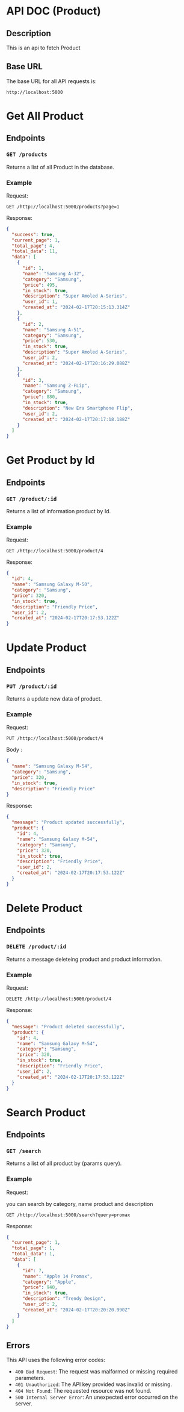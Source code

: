 # API DOC (Product)

## Description

This is an api to fetch Product

## Base URL

The base URL for all API requests is:

`http://localhost:5000`


# Get All Product
## Endpoints

### `GET /products`

Returns a list of all Product in the database.

### Example

Request:

```
GET /http://localhost:5000/products?page=1
```

Response:

```json
{
  "success": true,
  "current_page": 1,
  "total_page": 4,
  "total_data": 11,
  "data": [
    {
      "id": 1,
      "name": "Samsung A-32",
      "category": "Samsung",
      "price": 495,
      "in_stock": true,
      "description": "Super Amoled A-Series",
      "user_id": 1,
      "created_at": "2024-02-17T20:15:13.314Z"
    },
    {
      "id": 2,
      "name": "Samsung A-51",
      "category": "Samsung",
      "price": 530,
      "in_stock": true,
      "description": "Super Amoled A-Series",
      "user_id": 2,
      "created_at": "2024-02-17T20:16:29.088Z"
    },
    {
      "id": 3,
      "name": "Samsung Z-FLip",
      "category": "Samsung",
      "price": 880,
      "in_stock": true,
      "description": "New Era Smartphone Flip",
      "user_id": 2,
      "created_at": "2024-02-17T20:17:18.188Z"
    }
  ]
}
```


# Get Product by Id
## Endpoints

### `GET /product/:id`

Returns a list of information product by Id.

### Example

Request:

```
GET /http://localhost:5000/product/4
```

Response:

```json
{
  "id": 4,
  "name": "Samsung Galaxy M-50",
  "category": "Samsung",
  "price": 320,
  "in_stock": true,
  "description": "Friendly Price",
  "user_id": 2,
  "created_at": "2024-02-17T20:17:53.122Z"
}

```

# Update Product
## Endpoints

### `PUT /product/:id`

Returns a update new data of product.

### Example

Request:

```
PUT /http://localhost:5000/product/4
```

Body :
```json
{
  "name": "Samsung Galaxy M-54",
  "category": "Samsung",
  "price": 320,
  "in_stock": true,
  "description": "Friendly Price"
}

```

Response:

```json
{
  "message": "Product updated successfully",
  "product": {
    "id": 4,
    "name": "Samsung Galaxy M-54",
    "category": "Samsung",
    "price": 320,
    "in_stock": true,
    "description": "Friendly Price",
    "user_id": 2,
    "created_at": "2024-02-17T20:17:53.122Z"
  }
}


```

# Delete Product
## Endpoints

### `DELETE /product/:id`

Returns a message deleteing product and product information.

### Example

Request:

```
DELETE /http://localhost:5000/product/4
```

Response:

```json
{
  "message": "Product deleted successfully",
  "product": {
    "id": 4,
    "name": "Samsung Galaxy M-54",
    "category": "Samsung",
    "price": 320,
    "in_stock": true,
    "description": "Friendly Price",
    "user_id": 2,
    "created_at": "2024-02-17T20:17:53.122Z"
  }
}
```


# Search Product
## Endpoints

### `GET /search`

Returns a list of all product by (params query).

### Example

Request:

you can search by category, name product and description

```
GET /http://localhost:5000/search?query=promax
```

Response:

```json
{
  "current_page": 1,
  "total_page": 1,
  "total_data": 1,
  "data": [
    {
      "id": 7,
      "name": "Apple 14 Promax",
      "category": "Apple",
      "price": 940,
      "in_stock": true,
      "description": "Trendy Design",
      "user_id": 2,
      "created_at": "2024-02-17T20:20:20.990Z"
    }
  ]
}
```





## Errors

This API uses the following error codes:

- `400 Bad Request`: The request was malformed or missing required parameters.
- `401 Unauthorized`: The API key provided was invalid or missing.
- `404 Not Found`: The requested resource was not found.
- `500 Internal Server Error`: An unexpected error occurred on the server.